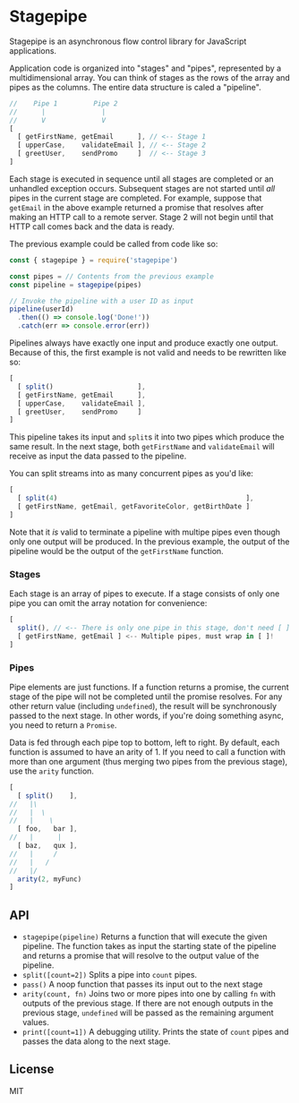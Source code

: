 # Stagepipe

Stagepipe is an asynchronous flow control library for JavaScript applications.

Application code is organized into "stages" and "pipes", represented by a
multidimensional array. You can think of stages as the rows of the array and
pipes as the columns. The entire data structure is caled a "pipeline".

``` js
//    Pipe 1         Pipe 2
//      |              |
//      V              V
[
  [ getFirstName, getEmail      ], // <-- Stage 1
  [ upperCase,    validateEmail ], // <-- Stage 2
  [ greetUser,    sendPromo     ]  // <-- Stage 3
]
```

Each stage is executed in sequence until all stages are completed or an
unhandled exception occurs. Subsequent stages are not started until *all* pipes
in the current stage are completed. For example, suppose that `getEmail` in the
above example returned a promise that resolves after making an HTTP call to a
remote server. Stage 2 will not begin until that HTTP call comes back and the
data is ready.

The previous example could be called from code like so:

``` js
const { stagepipe } = require('stagepipe')

const pipes = // Contents from the previous example
const pipeline = stagepipe(pipes)

// Invoke the pipeline with a user ID as input
pipeline(userId)
  .then(() => console.log('Done!'))
  .catch(err => console.error(err))
```

Pipelines always have exactly one input and produce exactly one output. Because
of this, the first example is not valid and needs to be rewritten like so:

``` js
[
  [ split()                     ],
  [ getFirstName, getEmail      ],
  [ upperCase,    validateEmail ],
  [ greetUser,    sendPromo     ]
]
```

This pipeline takes its input and `split`s it into two pipes which produce the
same result. In the next stage, both `getFirstName` and `validateEmail` will
receive as input the data passed to the pipeline.

You can split streams into as many concurrent pipes as you'd like:

``` js
[
  [ split(4)                                               ],
  [ getFirstName, getEmail, getFavoriteColor, getBirthDate ]
]
```

Note that it *is* valid to terminate a pipeline with multipe pipes even though
only one output will be produced. In the previous example, the output of the
pipeline would be the output of the `getFirstName` function.

### Stages

Each stage is an array of pipes to execute. If a stage consists of only one pipe
you can omit the array notation for convenience:

``` js
[
  split(), // <-- There is only one pipe in this stage, don't need [ ]
  [ getFirstName, getEmail ] <-- Multiple pipes, must wrap in [ ]!
]
```

### Pipes

Pipe elements  are just functions. If a function returns a promise, the current
stage of the pipe will not be completed until the promise resolves. For any
other return value (including `undefined`), the result will be synchronously
passed to the next stage. In other words, if you're doing something async, you
need to return a `Promise`.

Data is fed through each pipe top to bottom, left to right. By default, each
function is assumed to have an arity of 1. If you need to call a function with
more than one argument (thus merging two pipes from the previous stage), use the
`arity` function.

``` js
[
  [ split()    ],
//   |\
//   |  \
//   |    \
  [ foo,   bar ],
//   |      |
  [ baz,   qux ],
//   |     /
//   |   /
//   |/
  arity(2, myFunc)
]
```

## API

- `stagepipe(pipeline)` Returns a function that will execute the given pipeline.
  The function takes as input the starting state of the pipeline and returns a
  promise that will resolve to the output value of the pipeline.
- `split([count=2])` Splits a pipe into `count` pipes.
- `pass()` A noop function that passes its input out to the next stage
- `arity(count, fn)` Joins two or more pipes into one by calling `fn` with
  outputs of the previous stage. If there are not enough outputs in the previous
  stage, `undefined` will be passed as the remaining argument values.
- `print([count=1])` A debugging utility. Prints the state of `count` pipes and
  passes the data along to the next stage.

## License

MIT
